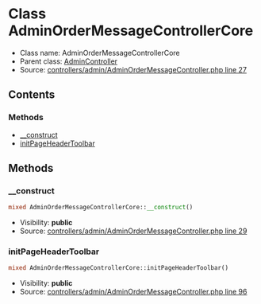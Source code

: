 Class AdminOrderMessageControllerCore
=====================





* Class name: AdminOrderMessageControllerCore
* Parent class: [AdminController](class.AdminControllerCore.md)
* Source: [controllers/admin/AdminOrderMessageController.php line 27](https://github.com/PrestaShop/PrestaShop/blob/1.6.0.5/controllers/admin/AdminOrderMessageController.php#L27)


Contents
--------



### Methods

* [__construct](#method-__construct)
* [initPageHeaderToolbar](#method-initPageHeaderToolbar)






Methods
-------


### <a name="method-__construct"></a>__construct

```php
mixed AdminOrderMessageControllerCore::__construct()
```





* Visibility: **public**
* Source: [controllers/admin/AdminOrderMessageController.php line 29](https://github.com/PrestaShop/PrestaShop/blob/1.6.0.5/controllers/admin/AdminOrderMessageController.php#L29)




### <a name="method-initPageHeaderToolbar"></a>initPageHeaderToolbar

```php
mixed AdminOrderMessageControllerCore::initPageHeaderToolbar()
```





* Visibility: **public**
* Source: [controllers/admin/AdminOrderMessageController.php line 96](https://github.com/PrestaShop/PrestaShop/blob/1.6.0.5/controllers/admin/AdminOrderMessageController.php#L96)




